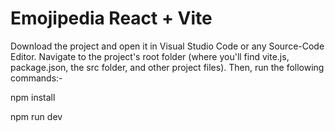 # Emojipedia React + Vite

Download the project and open it in Visual Studio Code or any Source-Code Editor. Navigate to the project's root folder (where you'll find vite.js, package.json, the src folder, and other project files). Then, run the following commands:-

npm install

npm run dev
